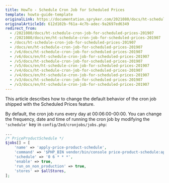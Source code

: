 ```yaml
---
title: HowTo - Schedule Cron Job for Scheduled Prices
template: howto-guide-template
originalLink: https://documentation.spryker.com/2021080/docs/ht-schedule-cron-job-for-scheduled-prices-201907
originalArticleId: 612d102b-f61a-4c7b-adec-9a2697ed6349
redirect_from:
  - /2021080/docs/ht-schedule-cron-job-for-scheduled-prices-201907
  - /2021080/docs/en/ht-schedule-cron-job-for-scheduled-prices-201907
  - /docs/ht-schedule-cron-job-for-scheduled-prices-201907
  - /docs/en/ht-schedule-cron-job-for-scheduled-prices-201907
  - /v6/docs/ht-schedule-cron-job-for-scheduled-prices-201907
  - /v6/docs/en/ht-schedule-cron-job-for-scheduled-prices-201907
  - /v5/docs/ht-schedule-cron-job-for-scheduled-prices-201907
  - /v5/docs/en/ht-schedule-cron-job-for-scheduled-prices-201907
  - /v4/docs/ht-schedule-cron-job-for-scheduled-prices-201907
  - /v4/docs/en/ht-schedule-cron-job-for-scheduled-prices-201907
  - /v3/docs/ht-schedule-cron-job-for-scheduled-prices-201907
  - /v3/docs/en/ht-schedule-cron-job-for-scheduled-prices-201907
---
```


This article describes how to change the default behavior of the cron job shipped with the Scheduled Prices feature.

By default, the cron job runs every day at 00:06:00-00:00. You can change the frequency, date and time of running the cron job by modifying the `'schedule'`  key in `config/Zed/cronjobs/jobs.php`:

```PHP
...
/* PriceProductSchedule */
$jobs[] = [
    'name' => 'apply-price-product-schedule',
    'command' => '$PHP_BIN vendor/bin/console price-product-schedule:apply',
    'schedule' => '0 6 * * *',
    'enable' => true,
    'run_on_non_production' => true,
    'stores' => $allStores,
];
```
